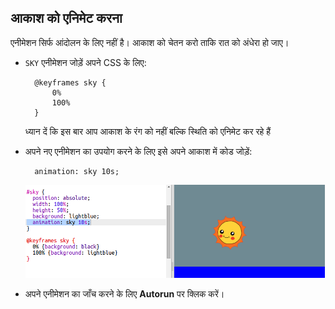 ## आकाश को एनिमेट करना

एनीमेशन सिर्फ आंदोलन के लिए नहीं है। आकाश को चेतन करो ताकि रात को अंधेरा हो जाए।

+ ` SKY ` एनीमेशन जोड़ें अपने CSS के लिए:
    
        @keyframes sky {
            0%
            100%
        }
        
    
    ध्यान दें कि इस बार आप आकाश के रंग को नहीं बल्कि स्थिति को एनिमेट कर रहे हैं

+ अपने नए एनीमेशन का उपयोग करने के लिए इसे अपने आकाश में कोड जोड़ें:
    
        animation: sky 10s;
        
    
    ![स्क्रीनशॉट](images/sunrise-sky.png)

+ अपने एनीमेशन का जाँच करने के लिए **Autorun** पर क्लिक करें।